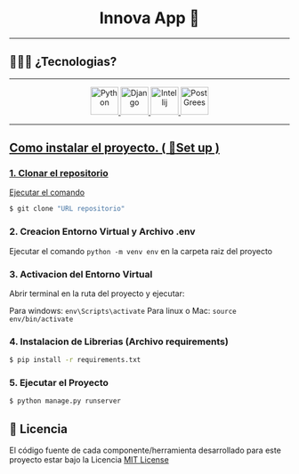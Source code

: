 
<h1 align="center">
  Innova App 🚌
<br>
</h1>

---

## 🧑🏽‍💻 ¿Tecnologias?

---

<div align="center">

<a href="https://www.python.org/">
    <img src="https://seeklogo.com/images/P/python-logo-A32636CAA3-seeklogo.com.png"
         alt="Python" width="50">
   
<a href="https://www.djangoproject.com/">
    <img src="https://seeklogo.com/images/D/django-logo-4C5ECF7036-seeklogo.com.png"
         alt="Django" width="50"> 


<a href="https://www.jetbrains.com/es-es/idea/">
    <img src="https://seeklogo.com/images/I/intellij-idea-logo-F0395EF783-seeklogo.com.png"
         alt="Intellij" width="50">


<a href="https://www.postgresql.org/">
    <img src="https://upload.wikimedia.org/wikipedia/commons/2/29/Postgresql_elephant.svg"
         alt="PostGrees" width="50">

</div>

---

## Como instalar el proyecto. ( 🔧Set up )

### 1. Clonar el repositorio

Ejecutar el comando 
```sh
$ git clone "URL repositorio"
```

### 2. Creacion Entorno Virtual y Archivo .env

Ejecutar el comando ```python -m venv env``` en la carpeta raiz del proyecto

### 3. Activacion del Entorno Virtual

Abrir terminal en la ruta del proyecto y ejecutar:

Para windows: ```env\Scripts\activate```
Para linux o Mac: ```source env/bin/activate```

### 4. Instalacion de Librerias (Archivo requirements)

```sh
$ pip install -r requirements.txt
```

### 5. Ejecutar el Proyecto

```sh
$ python manage.py runserver
```

## 🪪 Licencia
    
El código fuente de cada componente/herramienta desarrollado para este proyecto
estar bajo la Licencia [MIT License](https://www.apache.org/licenses/LICENSE-2.0)